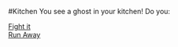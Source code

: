 #Kitchen
You see a ghost in your kitchen! Do you:

[Fight it](fightG.md)  
[Run Away](runawayoutside.md)
